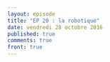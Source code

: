 ```yaml
---
layout: episode
title: "EP 20 : la robotique"
date: vendredi 28 octobre 2016
published: true
comments: true
front: true
---
```

